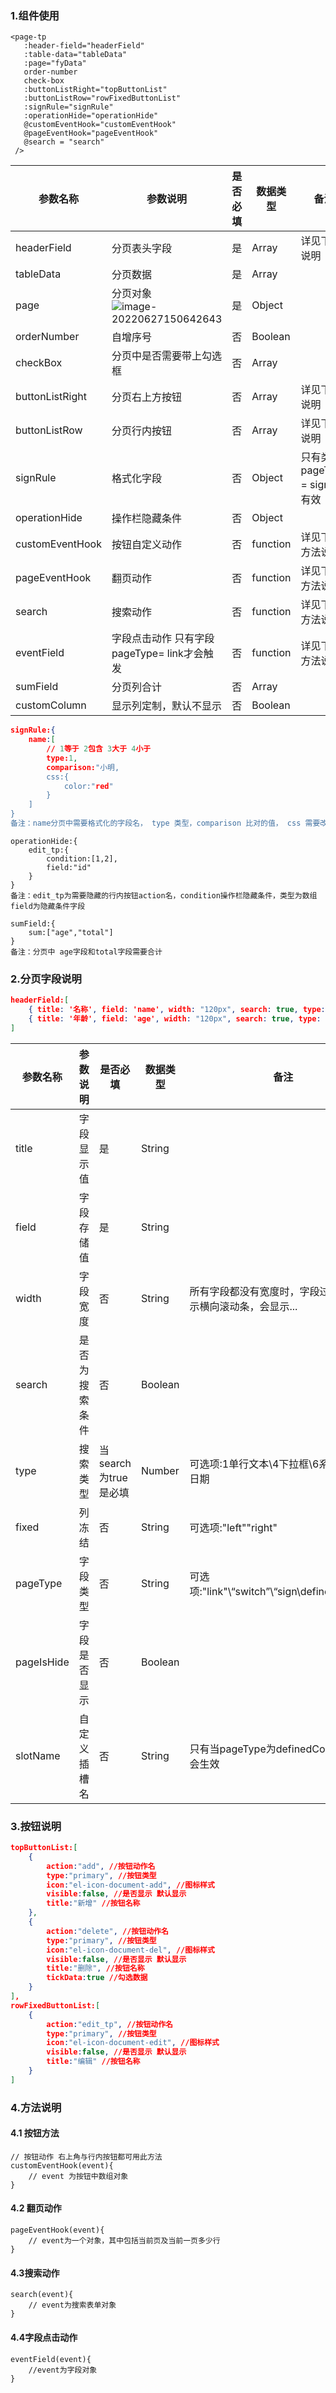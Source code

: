 ### 1.组件使用

```vue
<page-tp
   :header-field="headerField"
   :table-data="tableData"
   :page="fyData"
   order-number
   check-box
   :buttonListRight="topButtonList"
   :buttonListRow="rowFixedButtonList"
   :signRule="signRule"
   :operationHide="operationHide"
   @customEventHook="customEventHook"
   @pageEventHook="pageEventHook"
   @search = "search"
 />
```



| 参数名称        | 参数说明                                                     | 是否必填 | 数据类型 | 备注                            |
| --------------- | ------------------------------------------------------------ | -------- | -------- | ------------------------------- |
| headerField     | 分页表头字段                                                 | 是       | Array    | 详见下面说明                    |
| tableData       | 分页数据                                                     | 是       | Array    |                                 |
| page            | 分页对象 ![image-20220627150642643](C:\Users\杨洋\AppData\Roaming\Typora\typora-user-images\image-20220627150642643.png) | 是       | Object   |                                 |
| orderNumber     | 自增序号                                                     | 否       | Boolean  |                                 |
| checkBox        | 分页中是否需要带上勾选框                                     | 否       | Array    |                                 |
| buttonListRight | 分页右上方按钮                                               | 否       | Array    | 详见下面说明                    |
| buttonListRow   | 分页行内按钮                                                 | 否       | Array    | 详见下面说明                    |
| signRule        | 格式化字段                                                   | 否       | Object   | 只有类型 pageType = sign 才有效 |
| operationHide   | 操作栏隐藏条件                                               | 否       | Object   |                                 |
| customEventHook | 按钮自定义动作                                               | 否       | function | 详见下方方法说明                |
| pageEventHook   | 翻页动作                                                     | 否       | function | 详见下方方法说明                |
| search          | 搜索动作                                                     | 否       | function | 详见下方方法说明                |
| eventField      | 字段点击动作 只有字段pageType= link才会触发                  | 否       | function | 详见下方方法说明                |
| sumField        | 分页列合计                                                   | 否       | Array    |                                 |
| customColumn    | 显示列定制，默认不显示                                       | 否       | Boolean  |                                 |

```json
signRule:{
    name:[
        // 1等于 2包含 3大于 4小于
        type:1,
        comparison:"小明,
        css:{
        	color:"red"
        }
    ]
}
备注：name分页中需要格式化的字段名， type 类型，comparison 比对的值， css 需要改变的样式
```

```
operationHide:{
	edit_tp:{
		condition:[1,2],
		field:"id"
	}
}
备注：edit_tp为需要隐藏的行内按钮action名，condition操作栏隐藏条件，类型为数组 field为隐藏条件字段
```

```
sumField:{
	sum:["age","total"]
}
备注：分页中 age字段和total字段需要合计
```



### 2.分页字段说明

```json
headerField:[
    { title: '名称', field: 'name', width: "120px", search: true, type: 1 ,fixed:"left"},
    { title: '年龄', field: 'age', width: "120px", search: true, type: 1 ,fixed:"left",pageType:"link"}
]
```

| 参数名称   | 参数说明       | 是否必填             | 数据类型 | 备注                                                        |
| ---------- | -------------- | -------------------- | -------- | ----------------------------------------------------------- |
| title      | 字段显示值     | 是                   | String   |                                                             |
| field      | 字段存储值     | 是                   | String   |                                                             |
| width      | 字段宽度       | 否                   | String   | 所有字段都没有宽度时，字段过多不会显示横向滚动条，会显示... |
| search     | 是否为搜索条件 | 否                   | Boolean  |                                                             |
| type       | 搜索类型       | 当search为true是必填 | Number   | 可选项:1单行文本\4下拉框\6系统按钮\7日期                    |
| fixed      | 列冻结         | 否                   | String   | 可选项:"left"\"right"                                       |
| pageType   | 字段类型       | 否                   | String   | 可选项:"link"\“switch”\“sign\definedColumn”                 |
| pageIsHide | 字段是否显示   | 否                   | Boolean  |                                                             |
| slotName   | 自定义插槽名   | 否                   | String   | 只有当pageType为definedColumn时才会生效                     |



### 3.按钮说明

```json
topButtonList:[
    {
        action:"add", //按钮动作名
        type:"primary", //按钮类型
        icon:"el-icon-document-add", //图标样式
        visible:false, //是否显示 默认显示
        title:"新增" //按钮名称
    },
    {
        action:"delete", //按钮动作名
        type:"primary", //按钮类型
        icon:"el-icon-document-del", //图标样式
        visible:false, //是否显示 默认显示
        title:"删除", //按钮名称
        tickData:true //勾选数据
    }
],
rowFixedButtonList:[
    {
        action:"edit_tp", //按钮动作名
        type:"primary", //按钮类型
        icon:"el-icon-document-edit", //图标样式
        visible:false, //是否显示 默认显示
        title:"编辑" //按钮名称
    }
]
```

### 4.方法说明

#### 4.1 按钮方法

```vue
// 按钮动作 右上角与行内按钮都可用此方法
customEventHook(event){
	// event 为按钮中数组对象
}
```

#### 4.2 翻页动作

```vue
pageEventHook(event){
	// event为一个对象，其中包括当前页及当前一页多少行
}
```

#### 4.3搜索动作

```vue
search(event){
	// event为搜索表单对象
}
```

#### 4.4字段点击动作

```vue
eventField(event){
	//event为字段对象
}
```

